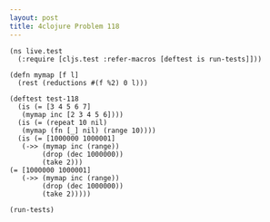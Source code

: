 ```yaml
---
layout: post
title: 4clojure Problem 118
---
```


<pre><code class="language-klipse">(ns live.test
  (:require [cljs.test :refer-macros [deftest is run-tests]]))

(defn mymap [f l]
  (rest (reductions #(f %2) 0 l)))

(deftest test-118
  (is (= [3 4 5 6 7]
   (mymap inc [2 3 4 5 6])))
  (is (= (repeat 10 nil)
   (mymap (fn [_] nil) (range 10))))
  (is (= [1000000 1000001]
   (->> (mymap inc (range))
        (drop (dec 1000000))
        (take 2)))
(= [1000000 1000001]
   (->> (mymap inc (range))
        (drop (dec 1000000))
        (take 2)))))

(run-tests)
</code></pre>
